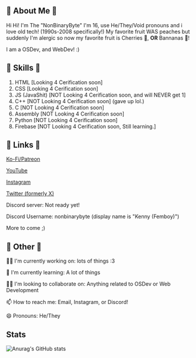 
## 🚀 About Me 🚀

Hi Hi! I'm The "NonBinaryByte" I'm 16, use He/They/Void pronouns and i love old tech! (1990s-2008 specifically!) My favorite fruit WAS peaches but suddenly I'm alergic so now my favorite fruit is Cherries 🍒, **OR** Bannanas 🍌!

I am a OSDev, and WebDev! :)
## 💾 Skills 💾


1. HTML [Looking 4 Cerification soon]
2. CSS [Looking 4 Cerification soon]
3. JS (JavaShit) [NOT Looking 4 Cerification soon, and will NEVER get 1]
4. C++ [NOT Looking 4 Cerification soon] (gave up lol.)
5. C [NOT Looking 4 Cerification soon]
6. Assembly [NOT Looking 4 Cerification soon]
7. Python [NOT Looking 4 Cerification soon]
8. Firebase [NOT Looking 4 Cerification soon, Still learning.] 

## 🔗 Links 🔗

[Ko-Fi/Patreon](https://ko-fi.com/nonbinarybyte)

[YouTube](https://www.youtube.com/@MoonAngelTech)

[Instagram](https://www.instagram.com/strrawbz.angelix/)

[Twitter (formerly X)](https://x.com/nonbinarybyte)

Discord server: Not ready yet!

Discord Username: nonbinarybyte (display name is "Kenny (Femboy)")

More to come ;)

## 🔔 Other 🔔
👩‍💻 I'm currently working on: lots of things :3

🧠 I'm currently learning: A lot of things

👯‍♀️ I'm looking to collaborate on: Anything related to OSDev or Web Development

📫 How to reach me: Email, Instagram, or Discord!

😄 Pronouns: He/They

## Stats

![Anurag's GitHub stats](https://github-readme-stats.vercel.app/api?username=nonbinarybyte&show_icons=true&theme=merko)
